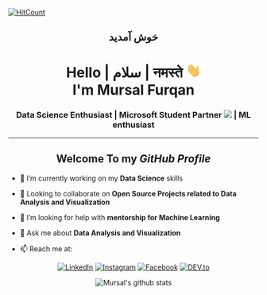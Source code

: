 [![HitCount](http://hits.dwyl.com/mursalfk/mursalfk.svg)](http://hits.dwyl.com/mursalfk/mursalfk)
<div  align="center"><h2   align="center">
خوش آمدید
 </h2></div>
<div  align="center">
<h1 align="center">Hello | سلام | नमस्ते <img src="https://raw.githubusercontent.com/ABSphreak/ABSphreak/master/gifs/Hi.gif" width="30px"><br> I'm Mursal Furqan <br></h1>  
<h3 align="center"> Data Science Enthusiast | Microsoft Student Partner <img src ="https://media0.giphy.com/media/M8u539G98rIxYpHnTW/source.gif" width="20px"> | ML enthusiast</h3>
 <hr>
    <h2 align="center">Welcome To my <i><b> GitHub Profile </b></i></h2>
</div>

- 🔭 I’m currently working on my **Data Science** skills

- 👯 Looking to collaborate on **Open Source Projects related to Data Analysis and Visualization**

- 🤔 I’m looking for help with **mentorship for Machine Learning**

<!-- - 👩‍💻 My **skills** are 👇 -->
- 💬 Ask me about **Data Analysis and Visualization**

- 📫 Reach me at: <br>
<div  align="center">

<a href="https://www.linkedin.com/in/mursalfurqan/" target="_blank"><img src="https://img.shields.io/badge/LinkedIn-%230077B5.svg?&style=flat-square&logo=linkedin&logoColor=white" alt="LinkedIn"></a>
<a href="https://www.instagram.com/mursalfk" target="_blank"><img src="https://img.shields.io/badge/Instagram-%23E4405F.svg?&style=flat-square&logo=instagram&logoColor=white" alt="Instagram"></a>
<a href="https://www.facebook.com/mursal.furqan" target="_blank"><img src="https://img.shields.io/badge/Facebook-%231877F2.svg?&style=flat-square&logo=facebook&logoColor=white" alt="Facebook"></a> 
<a href="https://dev.to/mursalfk" target="_blank"><img src="https://img.shields.io/badge/DEV-%230A0A0A.svg?&style=flat-square&logo=DEV.to&logoColor=white" alt="DEV.to"></a>
<!--
* [Email](mailto:mursalfurqan@gmail.com)
* [Youtube](https://www.youtube.com/channel/UCpe8Kkw3fXTF0J19ZIazf_Q?view_as=subscriber)
* [Facebook](www.faceb)
* [LinkedIn](https://www.linkedin.com/in/mursalfurqan/)
* [Medium](https://medium.com/@mursalfurqan)
* [Dev.to](https://dev.to/mursalfk)
* [Visit my website](mursalfurqan.com)
-->
<!-- <hr> -->
<!-- ![Mursal's github stats](https://github-readme-stats.vercel.app/api?username=mursalfk&&show_icons=true&title_color=ffc857&icon_color=8ac926&text_color=daf7dc&bg_color=151515) -->

![Mursal's github stats](https://github-readme-stats.vercel.app/api?username=mursalfk&show_icons=true)

</div>

